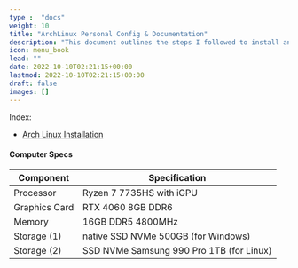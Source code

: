 ```yaml
---
type :  "docs"
weight: 10
title: "ArchLinux Personal Config & Documentation"
description: "This document outlines the steps I followed to install and configure Arch Linux with Hyprland on my Asus A15 FA507NV. It is intended both as a personal reference and as a guide for anyone wishing to reproduce the setup."
icon: menu_book
lead: ""
date: 2022-10-10T02:21:15+00:00
lastmod: 2022-10-10T02:21:15+00:00
draft: false
images: []
---
```


<!-- ---
weight : 10
title : "ArchLinux Personal Config & Documentation"
--- -->



Index:

- [Arch Linux Installation](/docs/arch-installation/)
<!-- - [Configurations](/configs/) -->

#### Computer Specs

| Component     | Specification                            |
|---------------|------------------------------------------|
| Processor     | Ryzen 7 7735HS with iGPU                 |
| Graphics Card | RTX 4060 8GB DDR6                        |
| Memory        | 16GB DDR5 4800MHz                        |
| Storage (1)   | native SSD NVMe 500GB (for Windows)      |
| Storage (2)   | SSD NVMe Samsung 990 Pro 1TB (for Linux) |